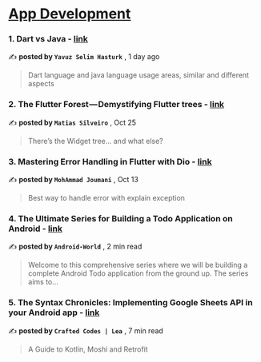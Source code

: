 
<h1><a href=https://medium.com/tag/mobile-app-development/recommended target="_blank" rel="noopener noreferrer">App Development</a></h1>
<h3>1. Dart vs Java - <a href=https://medium.com/@yavuzselimhasturk/dart-vs-java-34ac9172a377?source=tag_recommended_feed---------0-84----------mobile_app_development----------0236a2d5_2653_4fc5_ba2c_10ce6211fad3------- target="_blank" rel="noopener noreferrer">link</a></h3>

✍️ **posted by `Yavuz Selim Hasturk`** <date> , 1 day ago</date>

<blockquote>Dart language and java language usage areas, similar and different aspects</blockquote>

<h3>2. The Flutter Forest — Demystifying Flutter trees - <a href=https://medium.com/globant/the-flutter-forest-demystifying-flutter-trees-a5ebb4db4efe?source=tag_recommended_feed---------1-107----------mobile_app_development----------0236a2d5_2653_4fc5_ba2c_10ce6211fad3------- target="_blank" rel="noopener noreferrer">link</a></h3>

✍️ **posted by `Matias Silveiro`** <date> , Oct 25</date>

<blockquote>There’s the Widget tree… and what else?</blockquote>

<h3>3. Mastering Error Handling in Flutter with Dio - <a href=https://medium.com/@mohammadjoumani/error-handling-in-flutter-a1dfe81a2e0?source=tag_recommended_feed---------2-85----------mobile_app_development----------0236a2d5_2653_4fc5_ba2c_10ce6211fad3------- target="_blank" rel="noopener noreferrer">link</a></h3>

✍️ **posted by `MohAmmad Joumani`** <date> , Oct 13</date>

<blockquote>Best way to handle error with explain exception</blockquote>

<h3>4. The Ultimate Series for Building a Todo Application on Android - <a href=https://medium.com/@android-world/the-ultimate-series-for-building-a-todo-application-on-android-0bb150d71c5e?source=tag_recommended_feed---------3-84----------mobile_app_development----------0236a2d5_2653_4fc5_ba2c_10ce6211fad3------- target="_blank" rel="noopener noreferrer">link</a></h3>

✍️ **posted by `Android-World`** <date> , 2 min read</date>

<blockquote>Welcome to this comprehensive series where we will be building a complete Android Todo application from the ground up. The series aims to…</blockquote>

<h3>5. The Syntax Chronicles: Implementing Google Sheets API in your Android app - <a href=https://medium.com/mobile-app-circular/the-syntax-chronicles-implementing-google-sheets-api-in-your-android-app-8d1bf9fa061a?source=tag_recommended_feed---------4-107----------mobile_app_development----------0236a2d5_2653_4fc5_ba2c_10ce6211fad3------- target="_blank" rel="noopener noreferrer">link</a></h3>

✍️ **posted by `Crafted Codes | Lea`** <date> , 7 min read</date>

<blockquote>A Guide to Kotlin, Moshi and Retrofit</blockquote>

